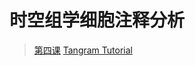 # 时空组学细胞注释分析

> [第四课](https://wx.vzan.com/live/page/265130790?v=1701920451000&jumpitd=1)
> [Tangram Tutorial](https://zhuanlan.zhihu.com/p/657509208)



